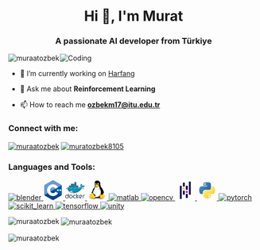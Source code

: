 <h1 align="center">
Hi 👋, I'm Murat</h1>
<h3 align="center">A passionate AI developer from Türkiye</h3>

<img align="right" alt="Coding" width="400" src="https://thumbs.gfycat.com/CalmKeyEidolonhelvum-max-1mb.gif">
<p align="left"> <img src="https://komarev.com/ghpvc/?username=muraatozbek&label=Profile%20views&color=0e75b6&style=flat" alt="muraatozbek" /> </p>

- 🔭 I’m currently working on [Harfang](https://github.com/harfang3d/dogfight-sandbox-hg2)

- 💬 Ask me about **Reinforcement Learning**

- 📫 How to reach me **ozbekm17@itu.edu.tr**

<h3 align="left">Connect with me:</h3>
<p align="left">
<a href="https://instagram.com/muraatozbek" target="blank"><img align="center" src="https://raw.githubusercontent.com/rahuldkjain/github-profile-readme-generator/master/src/images/icons/Social/instagram.svg" alt="muraatozbek" height="30" width="40" /></a>
<a href="https://www.youtube.com/c/muratozbek8105" target="blank"><img align="center" src="https://raw.githubusercontent.com/rahuldkjain/github-profile-readme-generator/master/src/images/icons/Social/youtube.svg" alt="muratozbek8105" height="30" width="40" /></a>
</p>

<h3 align="left">Languages and Tools:</h3>
<p align="left"> <a href="https://www.blender.org/" target="_blank" rel="noreferrer"> <img src="https://download.blender.org/branding/community/blender_community_badge_white.svg" alt="blender" width="40" height="40"/> </a> <a href="https://www.w3schools.com/cpp/" target="_blank" rel="noreferrer"> <img src="https://raw.githubusercontent.com/devicons/devicon/master/icons/cplusplus/cplusplus-original.svg" alt="cplusplus" width="40" height="40"/> </a> <a href="https://www.docker.com/" target="_blank" rel="noreferrer"> <img src="https://raw.githubusercontent.com/devicons/devicon/master/icons/docker/docker-original-wordmark.svg" alt="docker" width="40" height="40"/> </a> <a href="https://www.linux.org/" target="_blank" rel="noreferrer"> <img src="https://raw.githubusercontent.com/devicons/devicon/master/icons/linux/linux-original.svg" alt="linux" width="40" height="40"/> </a> <a href="https://www.mathworks.com/" target="_blank" rel="noreferrer"> <img src="https://upload.wikimedia.org/wikipedia/commons/2/21/Matlab_Logo.png" alt="matlab" width="40" height="40"/> </a> <a href="https://opencv.org/" target="_blank" rel="noreferrer"> <img src="https://www.vectorlogo.zone/logos/opencv/opencv-icon.svg" alt="opencv" width="40" height="40"/> </a> <a href="https://pandas.pydata.org/" target="_blank" rel="noreferrer"> <img src="https://raw.githubusercontent.com/devicons/devicon/2ae2a900d2f041da66e950e4d48052658d850630/icons/pandas/pandas-original.svg" alt="pandas" width="40" height="40"/> </a> <a href="https://www.python.org" target="_blank" rel="noreferrer"> <img src="https://raw.githubusercontent.com/devicons/devicon/master/icons/python/python-original.svg" alt="python" width="40" height="40"/> </a> <a href="https://pytorch.org/" target="_blank" rel="noreferrer"> <img src="https://www.vectorlogo.zone/logos/pytorch/pytorch-icon.svg" alt="pytorch" width="40" height="40"/> </a> <a href="https://scikit-learn.org/" target="_blank" rel="noreferrer"> <img src="https://upload.wikimedia.org/wikipedia/commons/0/05/Scikit_learn_logo_small.svg" alt="scikit_learn" width="40" height="40"/> </a> <a href="https://www.tensorflow.org" target="_blank" rel="noreferrer"> <img src="https://www.vectorlogo.zone/logos/tensorflow/tensorflow-icon.svg" alt="tensorflow" width="40" height="40"/> </a> <a href="https://unity.com/" target="_blank" rel="noreferrer"> <img src="https://www.vectorlogo.zone/logos/unity3d/unity3d-icon.svg" alt="unity" width="40" height="40"/> </a> </p>

<p><img align="left" src="https://github-readme-stats.vercel.app/api/top-langs?username=muraatozbek&show_icons=true&locale=en&layout=compact" alt="muraatozbek" /></p>

<p>&nbsp;<img align="center" src="https://github-readme-stats.vercel.app/api?username=muraatozbek&show_icons=true&locale=en" alt="muraatozbek" /></p>

<p><img align="center" src="https://github-readme-streak-stats.herokuapp.com/?user=muraatozbek&" alt="muraatozbek" /></p>


